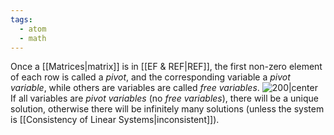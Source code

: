 ```yaml
---
tags:
  - atom
  - math
---
```

Once a [[Matrices|matrix]] is in [[EF & REF|REF]], the first non-zero element of each row is called a *pivot*, and the corresponding variable a *pivot variable*, while others are variables are called *free variables*.
![200|center](pivots-and-free-variables.excalidraw)
If all variables are *pivot variables* (no *free variables*), there will be a unique solution, otherwise there will be infinitely many solutions (unless the system is [[Consistency of Linear Systems|inconsistent]]).